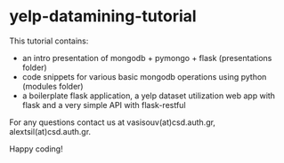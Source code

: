 # yelp-datamining-tutorial

This tutorial contains:
  * an intro presentation of mongodb + pymongo + flask (presentations folder)
  * code snippets for various basic mongodb operations using python (modules folder)
  * a boilerplate flask application, a yelp dataset utilization web app with flask and a very simple API with flask-restful
  
For any questions contact us at vasisouv(at)csd.auth.gr, alextsil(at)csd.auth.gr.

Happy coding!
